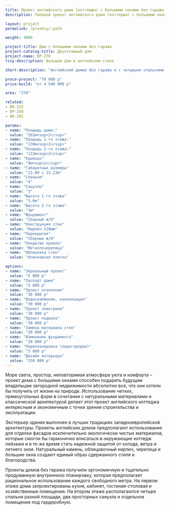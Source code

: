 ```yaml
---
title: Проект английского дома (коттеджа) с большими окнами без гаража
description: Типовой проект английского дома (коттеджа) с большими окнами и без гаража, из кирпича, газобетона или пеноблоков. Площадь&#58; 270 м.кв.

layout: project
permalink: /proekty/:path

weight: 4000

project-title: Дом с большими окнами без гаража
project-catalog-title: Двухэтажный дом
project-name: DP-270
tiny-description: Большой дом в английском стиле

short-description: "Английский домик без гаража и с четырьмя спальнями имеет прямоугольную планировку, что позволяет создать максимально рациональные пространства. Кирпичные стены будут хранить тепло в холодное время года, а окна, выходящие на все стороны, создадут естественную вентиляцию целого дома. Большие окна обеспечат необходимый уровень инсоляции в течение всего года, что важно для вашего здоровья. Просторная гостиная-столовая пространственно разделена на три зоны, в которых можно собирать большую дружную компанию на ужин, отдыхать и веселиться."

proce-project: "70 000 р"
price-build: "от 4 540 000 р"

area: "270"

related:
- DK-213
- DP-250
- DK-191

params:
- name: "Площадь дома:"
  value: "262м<sup>2</sup>"
- name: "Площадь 1-го этажа:"
  value: "130м<sup>2</sup>"
- name: "Площадь 2-го этажа:"
  value: "132м<sup>2</sup>"
- name: "Крыльцо"
  value: "9м<sup>2</sup>"
- name: "Габаритные размеры"
  value: "13.00 x 15.23м"
- name: "Спальни"
  value: "4"
- name: "Санузлы"
  value: "3"
- name: "Высота 1-го этажа"
  value: "3.0м"
- name: "Высота 2-го этажа"
  value: "3м"
- name: "Фундамент"
  value: "Сборный ж/б"
- name: "Конструкция стен"
  value: "Кирпич 510мм"
- name: "Перекрытия"
  value: "Сборные ж/б"
- name: "Покрытие кровли"
  value: "Металлочерепица"
- name: "Облицовка стен"
  value: "Клинкерная плитка"

options:
- name: "Зеркальный проект"
  value: "5 000 р"
- name: "Паспорт дома"
  value: "5 000 р"
- name: "Проект отопления"
  value: "30 000 р"
- name: "Водоснабжение, канализация"
  value: "30 000 р"
- name: "Проект электрики"
  value: "30 000 р"
- name: "Проект подвала"
  value: "30 000 р"
- name: "Замена материала стен"
  value: "20 000 р"
- name: "Изменение фундамента"
  value: "20 000 р"
- name: "Перепланировка (перегородки)"
  value: "5 000 р"
- name: "Дизайн интерьера"
  value: "150 000 р"
---
```

Море света, простор, неповторимая атмосфера уюта и комфорта – проект дома с большими окнами способен подарить будущим владельцам загородной недвижимости абсолютно все, что они хотели бы получить от жизни на природе. Использование четких, прямоугольных форм в сочетании с натуральными материалами и классической архитектурой делает этот проект английского коттеджа интересным и экономичным с точки зрения строительства и эксплуатации.

Экстерьер здания выполнен в лучших традициях западноевропейской архитектуры. Проекты английских домов предполагают использование для отделки фасадов исключительно экологически чистых материалов, которые смогли бы гармонично вписаться в окружающие коттедж пейзажи и в то же время стать надежной защитой от холода, ветра и летнего зноя. Натуральный камень, облицовочный кирпич, черепица и большие окна создают единый образ сдержанного стиля и благородства.

Проекты домов без гаража получили эргономичную и тщательно продуманную внутреннюю планировку, которая предполагает рациональное использование каждого свободного метра. На первом этаже дома запроектированы кухня, кабинет, гостиная-столовая и хозяйственные помещения. На втором этаже располагаются четыре спальни разной площади, два просторных санузла и отдельное помещение под гардеробную.
